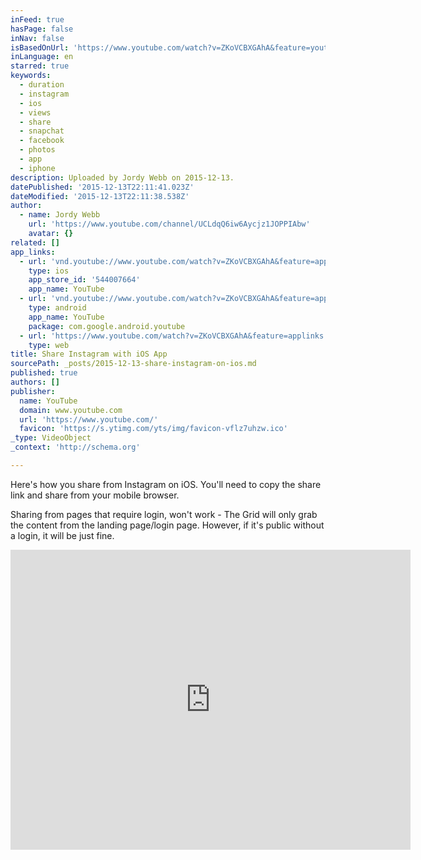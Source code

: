 ```yaml
---
inFeed: true
hasPage: false
inNav: false
isBasedOnUrl: 'https://www.youtube.com/watch?v=ZKoVCBXGAhA&feature=youtu.be'
inLanguage: en
starred: true
keywords:
  - duration
  - instagram
  - ios
  - views
  - share
  - snapchat
  - facebook
  - photos
  - app
  - iphone
description: Uploaded by Jordy Webb on 2015-12-13.
datePublished: '2015-12-13T22:11:41.023Z'
dateModified: '2015-12-13T22:11:38.538Z'
author:
  - name: Jordy Webb
    url: 'https://www.youtube.com/channel/UCLdqQ6iw6Aycjz1JOPPIAbw'
    avatar: {}
related: []
app_links:
  - url: 'vnd.youtube://www.youtube.com/watch?v=ZKoVCBXGAhA&feature=applinks'
    type: ios
    app_store_id: '544007664'
    app_name: YouTube
  - url: 'vnd.youtube://www.youtube.com/watch?v=ZKoVCBXGAhA&feature=applinks'
    type: android
    app_name: YouTube
    package: com.google.android.youtube
  - url: 'https://www.youtube.com/watch?v=ZKoVCBXGAhA&feature=applinks'
    type: web
title: Share Instagram with iOS App
sourcePath: _posts/2015-12-13-share-instagram-on-ios.md
published: true
authors: []
publisher:
  name: YouTube
  domain: www.youtube.com
  url: 'https://www.youtube.com/'
  favicon: 'https://s.ytimg.com/yts/img/favicon-vflz7uhzw.ico'
_type: VideoObject
_context: 'http://schema.org'

---
```

Here's how you share from Instagram on iOS. You'll need to copy the share link and share from your mobile browser.

Sharing from pages that require login, won't work - The Grid will only grab the content from the landing page/login page. However, if it's public without a login, it will be just fine.

<iframe src="https://cdn.embedly.com/widgets/media.html?src=https%3A%2F%2Fwww.youtube.com%2Fembed%2FZKoVCBXGAhA%3Ffeature%3Doembed&amp;url=https%3A%2F%2Fwww.youtube.com%2Fwatch%3Fv%3DZKoVCBXGAhA%26feature%3Dyoutu.be&amp;image=https%3A%2F%2Fi.ytimg.com%2Fvi%2FZKoVCBXGAhA%2Fhqdefault.jpg&amp;key=b7d04c9b404c499eba89ee7072e1c4f7&amp;type=text%2Fhtml&amp;schema=youtube" width="640" height="480" scrolling="no" frameborder="0" allowfullscreen="allowfullscreen" style=""></iframe>